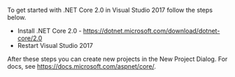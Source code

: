 To get started with .NET Core 2.0 in Visual Studio 2017 follow the steps below.

 - Install .NET Core 2.0 -  https://dotnet.microsoft.com/download/dotnet-core/2.0
 - Restart Visual Studio 2017

After these steps you can create new projects in the New Project Dialog. For docs, see https://docs.microsoft.com/aspnet/core/.

